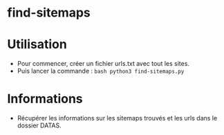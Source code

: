 # find-sitemaps

# Utilisation
- Pour commencer, créer un fichier urls.txt avec tout les sites.
- Puis lancer la commande : ```bash python3 find-sitemaps.py ```

# Informations

- Récupérer les informations sur les sitemaps trouvés et les urls dans le dossier DATAS.